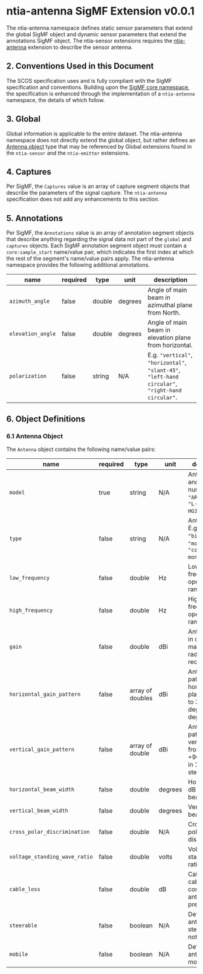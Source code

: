 # ntia-antenna SigMF Extension v0.0.1

The ntia-antenna namespace defines static sensor parameters that extend the global SigMF object and dynamic sensor parameters that extend the annotations SigMF object. The ntia-sensor extensions requires the [ntia-antenna](https://github.com/ntia/sigmf-ext-ntia-antenna) extension to describe the sensor antenna. 

## 2. Conventions Used in this Document
The SCOS specification uses and is fully compliant with the SigMF specification and conventions. Building upon the [SigMF core namespace](https://github.com/gnuradio/SigMF/blob/master/sigmf-spec.md#namespaces), the specification is enhanced through the implementation of a `ntia-antenna` namespace, the details of which follow.  

## 3. Global
Global information is applicable to the entire dataset. The ntia-antenna namespace does not directly extend the global object, but rather defines an [Antenna object](#61-antenna-object) type that may be referenced by Global extensions found in the `ntia-sensor` and the `ntia-emitter` extensions.


## 4. Captures
Per SigMF, the `Captures` value is an array of capture segment objects that describe the parameters of the signal capture. The `ntia-antenna` specification does not add any enhancements to this section.

## 5. Annotations
Per SigMF, the `Annotations` value is an array of annotation segment objects that describe anything regarding the signal data not part of the `global` and `captures` objects. Each SigMF annotation segment object must contain a `core:sample_start` name/value pair, which indicates the first index at which the rest of the segment's name/value pairs apply.  The ntia-antenna namespace provides the following additional annotations. 

|name|required|type|unit|description|
|----|--------------|-------|-------|-----------|
|`azimuth_angle`|false|double|degrees|Angle of main beam in azimuthal plane from North.|
|`elevation_angle`|false|double|degrees|Angle of main beam in elevation plane from horizontal.|
|`polarization`|false|string|N/A|E.g. `"vertical"`, `"horizontal"`, `"slant-45"`, `"left-hand circular"`, `"right-hand circular"`.|

## 6. Object Definitions

### 6.1 Antenna Object
The `Antenna` object contains the following name/value pairs:

|name|required|type|unit|description|
|----|--------------|-------|-------|-----------|
|`model`|true|string|N/A|Antenna make and model number. E.g. `"ARA CSB-16"`, `"L-com HG3512UP-NF"`.|
|`type`|false|string|N/A|Antenna type. E.g. `"dipole"`, `"biconical"`, `"monopole"`, `"conical monopole"`.|
|`low_frequency`|false|double|Hz|Low frequency of operational range.|
|`high_frequency`|false|double|Hz|High frequency of operational range.|
|`gain`|false|double|dBi|Antenna gain in direction of maximum radiation or reception.|
|`horizontal_gain_pattern`|false|array of doubles|dBi|Antenna gain pattern in horizontal plane from 0 to 359 degrees in 1 degree steps.|
|`vertical_gain_pattern`|false|array of double|dBi|Antenna gain pattern in vertical plane from -90 to +90 degrees in 1 degree steps.|
|`horizontal_beam_width`|false|double|degrees|Horizontal 3-dB beamwidth.|
|`vertical_beam_width`|false|double|degrees|Vertical 3-dB beamwidth.|
|`cross_polar_discrimination`|false|double|N/A|Cross-polarization discrimination.|
|`voltage_standing_wave_ratio`|false|double|volts|Voltage standing wave ratio.|
|`cable_loss`|false|double|dB|Cable loss for cable connecting antenna and preselector.|
|`steerable`|false|boolean|N/A|Defines if the antenna is steerable or not.|
|`mobile`|false|boolean|N/A|Defines if the antenna is mobile or not.|
